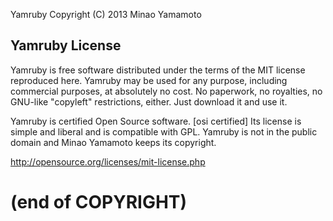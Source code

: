 Yamruby
Copyright (C) 2013 Minao Yamamoto

Yamruby License
-----------
 Yamruby is free software distributed under the terms of the MIT license reproduced here. Yamruby may be used for any purpose, including commercial purposes, at absolutely no cost. No paperwork, no royalties, no GNU-like "copyleft" restrictions, either. Just download it and use it.

 Yamruby is certified Open Source software. [osi certified] Its license is simple and liberal and is compatible with GPL. Yamruby is not in the public domain and Minao Yamamoto keeps its copyright.

http://opensource.org/licenses/mit-license.php

(end of COPYRIGHT)
=======